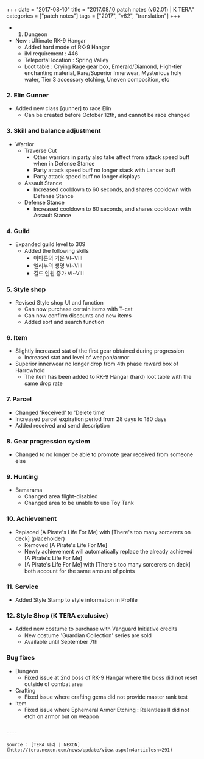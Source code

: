 +++
date = "2017-08-10"
title = "2017.08.10 patch notes (v62.01) | K TERA"
categories = ["patch notes"]
tags = ["2017", "v62", "translation"]
+++

- 1. Dungeon
- New : Ultimate RK-9 Hangar
  - Added hard mode of RK-9 Hangar
  - ilvl requirement : 446
  - Teleportal location : Spring Valley
  - Loot table : Crying Rage gear box, Emerald/Diamond, High-tier enchanting material, Rare/Superior Innerwear, Mysterious holy water, Tier 3 accessory etching, Uneven composition, etc

### 2. Elin Gunner
- Added new class [gunner] to race Elin
  - Can be created before October 12th, and cannot be race changed

### 3. Skill and balance adjustment
- Warrior
  - Traverse Cut
    - Other warriors in party also take affect from attack speed buff when in Defense Stance
    - Party attack speed buff no longer stack with Lancer buff
    - Party attack speed buff no longer displays
  - Assault Stance
    - Increased cooldown to 60 seconds, and shares cooldown with Defense Stance
  - Defense Stance
    - Increased cooldown to 60 seconds, and shares cooldown with Assault Stance

### 4. Guild
- Expanded guild level to 309
  - Added the following skills
    - 아마룬의 기운 VI~VIII
    - 엘리누의 생명 VI~VIII
    - 길드 인원 증가 VI~VIII

### 5. Style shop
- Revised Style shop UI and function
  - Can now purchase certain items with T-cat
  - Can now confirm discounts and new items
  - Added sort and search function

### 6. Item
- Slightly increased stat of the first gear obtained during progression
  - Increased stat and level of weapon/armor
- Superior innerwear no longer drop from 4th phase reward box of Harrowhold
  - The item has been added to RK-9 Hangar (hard) loot table with the same drop rate

### 7. Parcel
- Changed 'Received' to 'Delete time'
- Increased parcel expiration period from 28 days to 180 days
- Added received and send description

### 8. Gear progression system
- Changed to no longer be able to promote gear received from someone else

### 9. Hunting
- Bamarama
  - Changed area flight-disabled
  - Changed area to be unable to use Toy Tank

### 10. Achievement
- Replaced [A Pirate's Life For Me] with [There's too many sorcerers on deck] (placeholder)
  - Removed [A Pirate's Life For Me]
  - Newly achievement will automatically replace the already achieved [A Pirate's Life For Me]
  - [A Pirate's Life For Me] with [There's too many sorcerers on deck] both account for the same amount of points

### 11. Service
- Added Style Stamp to style information in Profile

### 12. Style Shop (K TERA exclusive)
- Added new costume to purchase with Vanguard Initiative credits
  - New costume 'Guardian Collection' series are sold
  - Available until September 7th

### Bug fixes
- Dungeon
  - Fixed issue at 2nd boss of RK-9 Hangar where the boss did not reset outside of combat area
- Crafting
  - Fixed issue where crafting gems did not provide master rank test
- Item
  - Fixed issue where Ephemeral Armor Etching : Relentless II did not etch on armor but on weapon
```

----

source : [TERA 테라 | NEXON](http://tera.nexon.com/news/update/view.aspx?n4articlesn=291)
